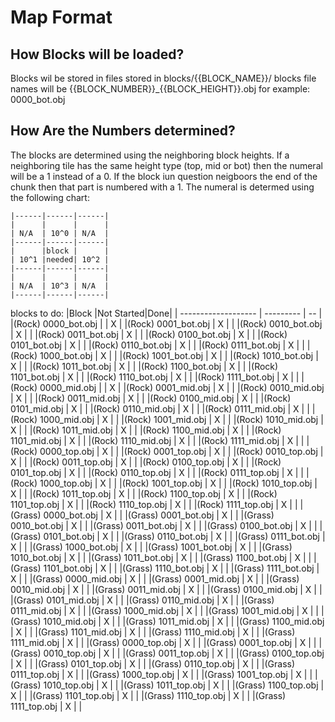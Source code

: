 # Map Format
How Blocks will be loaded?
--------------------------
Blocks wil be stored in files stored in blocks/{{BLOCK_NAME}}/
blocks file names will be {{BLOCK_NUMBER}}_{{BLOCK_HEIGHT}}.obj
for example: 0000_bot.obj

How Are the Numbers determined?
-------------------------------

The blocks are determined using the neighboring block heights.
If a neighboring tile has the same height type (top, mid or bot) 
then the numeral will be a 1 instead of a 0. If the block iun question 
neigboors the end of the chunk then that part is numbered with a 1. The 
numeral is determed using the following chart: 
```
|------|------|------|
|      |      |      |
| N/A  | 10^0 | N/A  |
|------|------|------|
|      |block |      |
| 10^1 |needed| 10^2 |
|------|------|------|
|      |      |      |
| N/A  | 10^3 | N/A  |
|------|------|------|
```

blocks to do:
|Block                |Not Started|Done|
| ------------------- | --------- | -- |
|(Rock)  0000_bot.obj |           | X  |
|(Rock)  0001_bot.obj | X         |    |
|(Rock)  0010_bot.obj | X         |    |
|(Rock)  0011_bot.obj | X         |    |
|(Rock)  0100_bot.obj | X         |    |
|(Rock)  0101_bot.obj | X         |    |
|(Rock)  0110_bot.obj | X         |    |
|(Rock)  0111_bot.obj | X         |    |
|(Rock)  1000_bot.obj | X         |    |
|(Rock)  1001_bot.obj | X         |    |
|(Rock)  1010_bot.obj | X         |    |
|(Rock)  1011_bot.obj | X         |    |
|(Rock)  1100_bot.obj | X         |    |
|(Rock)  1101_bot.obj | X         |    |
|(Rock)  1110_bot.obj | X         |    |
|(Rock)  1111_bot.obj | X         |    |
|(Rock)  0000_mid.obj |           | X  |
|(Rock)  0001_mid.obj | X         |    |
|(Rock)  0010_mid.obj | X         |    |
|(Rock)  0011_mid.obj | X         |    |
|(Rock)  0100_mid.obj | X         |    |
|(Rock)  0101_mid.obj | X         |    |
|(Rock)  0110_mid.obj | X         |    |
|(Rock)  0111_mid.obj | X         |    |
|(Rock)  1000_mid.obj | X         |    |
|(Rock)  1001_mid.obj | X         |    |
|(Rock)  1010_mid.obj | X         |    |
|(Rock)  1011_mid.obj | X         |    |
|(Rock)  1100_mid.obj | X         |    |
|(Rock)  1101_mid.obj | X         |    |
|(Rock)  1110_mid.obj | X         |    |
|(Rock)  1111_mid.obj | X         |    |
|(Rock)  0000_top.obj | X         |    |
|(Rock)  0001_top.obj | X         |    |
|(Rock)  0010_top.obj | X         |    |
|(Rock)  0011_top.obj | X         |    |
|(Rock)  0100_top.obj | X         |    |
|(Rock)  0101_top.obj | X         |    |
|(Rock)  0110_top.obj | X         |    |
|(Rock)  0111_top.obj | X         |    |
|(Rock)  1000_top.obj | X         |    |
|(Rock)  1001_top.obj | X         |    |
|(Rock)  1010_top.obj | X         |    |
|(Rock)  1011_top.obj | X         |    |
|(Rock)  1100_top.obj | X         |    |
|(Rock)  1101_top.obj | X         |    |
|(Rock)  1110_top.obj | X         |    |
|(Rock)  1111_top.obj | X         |    |
|(Grass) 0000_bot.obj | X         |    |
|(Grass) 0001_bot.obj | X         |    |
|(Grass) 0010_bot.obj | X         |    |
|(Grass) 0011_bot.obj | X         |    |
|(Grass) 0100_bot.obj | X         |    |
|(Grass) 0101_bot.obj | X         |    |
|(Grass) 0110_bot.obj | X         |    |
|(Grass) 0111_bot.obj | X         |    |
|(Grass) 1000_bot.obj | X         |    |
|(Grass) 1001_bot.obj | X         |    |
|(Grass) 1010_bot.obj | X         |    |
|(Grass) 1011_bot.obj | X         |    |
|(Grass) 1100_bot.obj | X         |    |
|(Grass) 1101_bot.obj | X         |    |
|(Grass) 1110_bot.obj | X         |    |
|(Grass) 1111_bot.obj | X         |    |
|(Grass) 0000_mid.obj | X         |    |
|(Grass) 0001_mid.obj | X         |    |
|(Grass) 0010_mid.obj | X         |    |
|(Grass) 0011_mid.obj | X         |    |
|(Grass) 0100_mid.obj | X         |    |
|(Grass) 0101_mid.obj | X         |    |
|(Grass) 0110_mid.obj | X         |    |
|(Grass) 0111_mid.obj | X         |    |
|(Grass) 1000_mid.obj | X         |    |
|(Grass) 1001_mid.obj | X         |    |
|(Grass) 1010_mid.obj | X         |    |
|(Grass) 1011_mid.obj | X         |    |
|(Grass) 1100_mid.obj | X         |    |
|(Grass) 1101_mid.obj | X         |    |
|(Grass) 1110_mid.obj | X         |    |
|(Grass) 1111_mid.obj | X         |    |
|(Grass) 0000_top.obj | X         |    |
|(Grass) 0001_top.obj | X         |    |
|(Grass) 0010_top.obj | X         |    |
|(Grass) 0011_top.obj | X         |    |
|(Grass) 0100_top.obj | X         |    |
|(Grass) 0101_top.obj | X         |    |
|(Grass) 0110_top.obj | X         |    |
|(Grass) 0111_top.obj | X         |    |
|(Grass) 1000_top.obj | X         |    |
|(Grass) 1001_top.obj | X         |    |
|(Grass) 1010_top.obj | X         |    |
|(Grass) 1011_top.obj | X         |    |
|(Grass) 1100_top.obj | X         |    |
|(Grass) 1101_top.obj | X         |    |
|(Grass) 1110_top.obj | X         |    |
|(Grass) 1111_top.obj | X         |    |